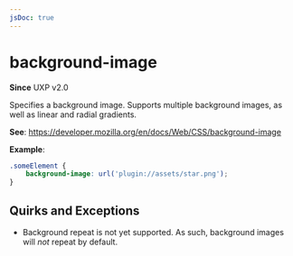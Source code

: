 ```yaml
---
jsDoc: true
---
```

# background-image

**Since**  UXP v2.0

Specifies a background image. Supports multiple background images, as well as linear and radial gradients.

**See**: https://developer.mozilla.org/en/docs/Web/CSS/background-image  

**Example**:

```css
.someElement {
    background-image: url('plugin://assets/star.png');
}
```

## Quirks and Exceptions

* Background repeat is not yet supported. As such, background images will *not* repeat by default.